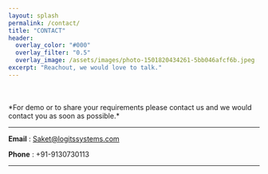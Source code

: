 ```yaml
---
layout: splash
permalink: /contact/
title: "CONTACT"
header:
  overlay_color: "#000"
  overlay_filter: "0.5"
  overlay_image: /assets/images/photo-1501820434261-5bb046afcf6b.jpeg
excerpt: "Reachout, we would love to talk."
---
```


<br/>
<br/>
*For demo or to share your requirements please contact us and we would contact you as soon as possible.* 

---

**Email** : [Saket@logitssystems.com](saket@logits.systems)

**Phone** : +91-9130730113

---
